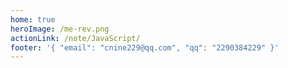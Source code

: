 ```yaml
---
home: true
heroImage: /me-rev.png
actionLink: /note/JavaScript/
footer: '{ "email": "cnine229@qq.com", "qq": "2290384229" }'
---
```


<SuperNav />
<PrettyComment />
